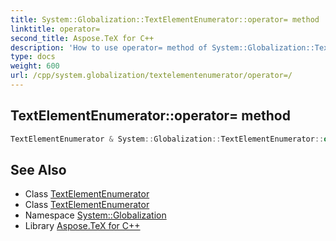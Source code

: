 ```yaml
---
title: System::Globalization::TextElementEnumerator::operator= method
linktitle: operator=
second_title: Aspose.TeX for C++
description: 'How to use operator= method of System::Globalization::TextElementEnumerator class in C++.'
type: docs
weight: 600
url: /cpp/system.globalization/textelementenumerator/operator=/
---
```

## TextElementEnumerator::operator= method




```cpp
TextElementEnumerator & System::Globalization::TextElementEnumerator::operator=(const TextElementEnumerator &)=delete
```

## See Also

* Class [TextElementEnumerator](../)
* Class [TextElementEnumerator](../)
* Namespace [System::Globalization](../../)
* Library [Aspose.TeX for C++](../../../)
